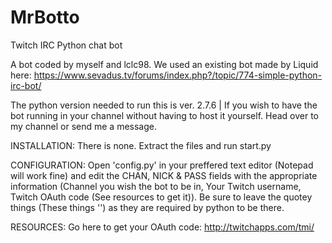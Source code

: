 # MrBotto
Twitch IRC Python chat bot

A bot coded by myself and lclc98. We used an existing bot made by Liquid here: https://www.sevadus.tv/forums/index.php?/topic/774-simple-python-irc-bot/

The python version needed to run this is ver. 2.7.6 | If you wish to have the bot running in your channel without having to host it yourself. Head over to my channel or send me a message.

INSTALLATION:
There is none. Extract the files and run start.py

CONFIGURATION:
Open 'config.py' in your preffered text editor (Notepad will work fine) and edit the CHAN, NICK & PASS fields with the appropriate information (Channel you wish the bot to be in, Your Twitch username, Twitch OAuth code (See resources to get it)). Be sure to leave the quotey things (These things '') as they are required by python to be there.

RESOURCES:
Go here to get your OAuth code: http://twitchapps.com/tmi/ 
